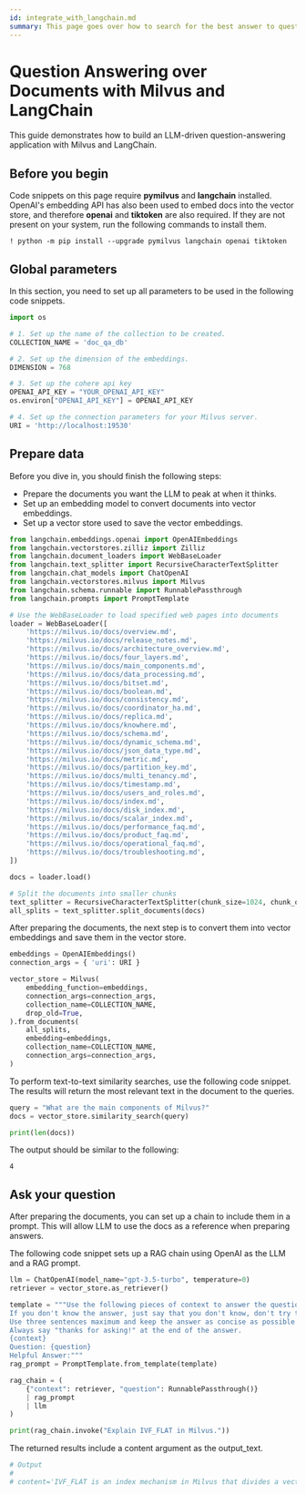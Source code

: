 ```yaml
---
id: integrate_with_langchain.md
summary: This page goes over how to search for the best answer to questions using Milvus as the Vector Database and LangChain as the embedding system.
---
```


# Question Answering over Documents with Milvus and LangChain

This guide demonstrates how to build an LLM-driven question-answering application with Milvus and LangChain.

## Before you begin

Code snippets on this page require **pymilvus** and **langchain** installed. OpenAI's embedding API has also been used to embed docs into the vector store, and therefore **openai** and **tiktoken** are also required. If they are not present on your system, run the following commands to install them.

```shell
! python -m pip install --upgrade pymilvus langchain openai tiktoken
```

## Global parameters

In this section, you need to set up all parameters to be used in the following code snippets.

```python
import os

# 1. Set up the name of the collection to be created.
COLLECTION_NAME = 'doc_qa_db'

# 2. Set up the dimension of the embeddings.
DIMENSION = 768

# 3. Set up the cohere api key
OPENAI_API_KEY = "YOUR_OPENAI_API_KEY"
os.environ["OPENAI_API_KEY"] = OPENAI_API_KEY

# 4. Set up the connection parameters for your Milvus server.
URI = 'http://localhost:19530'
```

## Prepare data

Before you dive in, you should finish the following steps:

- Prepare the documents you want the LLM to peak at when it thinks.
- Set up an embedding model to convert documents into vector embeddings.
- Set up a vector store used to save the vector embeddings.

```python
from langchain.embeddings.openai import OpenAIEmbeddings
from langchain.vectorstores.zilliz import Zilliz
from langchain.document_loaders import WebBaseLoader
from langchain.text_splitter import RecursiveCharacterTextSplitter
from langchain.chat_models import ChatOpenAI
from langchain.vectorstores.milvus import Milvus
from langchain.schema.runnable import RunnablePassthrough
from langchain.prompts import PromptTemplate

# Use the WebBaseLoader to load specified web pages into documents
loader = WebBaseLoader([
    'https://milvus.io/docs/overview.md',
    'https://milvus.io/docs/release_notes.md',
    'https://milvus.io/docs/architecture_overview.md',
    'https://milvus.io/docs/four_layers.md',
    'https://milvus.io/docs/main_components.md',
    'https://milvus.io/docs/data_processing.md',
    'https://milvus.io/docs/bitset.md',
    'https://milvus.io/docs/boolean.md',
    'https://milvus.io/docs/consistency.md',
    'https://milvus.io/docs/coordinator_ha.md',
    'https://milvus.io/docs/replica.md',
    'https://milvus.io/docs/knowhere.md',
    'https://milvus.io/docs/schema.md',
    'https://milvus.io/docs/dynamic_schema.md',
    'https://milvus.io/docs/json_data_type.md',
    'https://milvus.io/docs/metric.md',
    'https://milvus.io/docs/partition_key.md',
    'https://milvus.io/docs/multi_tenancy.md',
    'https://milvus.io/docs/timestamp.md',
    'https://milvus.io/docs/users_and_roles.md',
    'https://milvus.io/docs/index.md',
    'https://milvus.io/docs/disk_index.md',
    'https://milvus.io/docs/scalar_index.md',
    'https://milvus.io/docs/performance_faq.md',
    'https://milvus.io/docs/product_faq.md',
    'https://milvus.io/docs/operational_faq.md',
    'https://milvus.io/docs/troubleshooting.md',
])

docs = loader.load()

# Split the documents into smaller chunks
text_splitter = RecursiveCharacterTextSplitter(chunk_size=1024, chunk_overlap=0)
all_splits = text_splitter.split_documents(docs)
```

After preparing the documents, the next step is to convert them into vector embeddings and save them in the vector store.

```python
embeddings = OpenAIEmbeddings()
connection_args = { 'uri': URI }

vector_store = Milvus(
    embedding_function=embeddings,
    connection_args=connection_args,
    collection_name=COLLECTION_NAME,
    drop_old=True,
).from_documents(
    all_splits,
    embedding=embeddings,
    collection_name=COLLECTION_NAME,
    connection_args=connection_args,
)
```

To perform text-to-text similarity searches, use the following code snippet. The results will return the most relevant text in the document to the queries.

```python
query = "What are the main components of Milvus?"
docs = vector_store.similarity_search(query)

print(len(docs))
```

The output should be similar to the following:

```shell
4
```

## Ask your question

After preparing the documents, you can set up a chain to include them in a prompt. This will allow LLM to use the docs as a reference when preparing answers.

The following code snippet sets up a RAG chain using OpenAI as the LLM and a RAG prompt.

```python
llm = ChatOpenAI(model_name="gpt-3.5-turbo", temperature=0) 
retriever = vector_store.as_retriever()

template = """Use the following pieces of context to answer the question at the end. 
If you don't know the answer, just say that you don't know, don't try to make up an answer. 
Use three sentences maximum and keep the answer as concise as possible. 
Always say "thanks for asking!" at the end of the answer. 
{context}
Question: {question}
Helpful Answer:"""
rag_prompt = PromptTemplate.from_template(template)

rag_chain = (
    {"context": retriever, "question": RunnablePassthrough()}
    | rag_prompt
    | llm
)

print(rag_chain.invoke("Explain IVF_FLAT in Milvus."))
```

The returned results include a content argument as the output_text.

```python
# Output
#
# content='IVF_FLAT is an index mechanism in Milvus that divides a vector space into clusters. It compares the distances between a target vector and the centers of all clusters to find the nearest clusters. Then, it compares the distances between the target vector and the vectors in the selected clusters to find the nearest vectors. IVF_FLAT demonstrates performance advantages when the number of vectors exceeds the value of nlist. Thanks for asking!'
```
